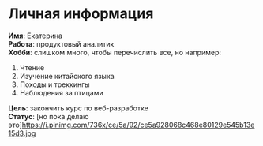 # Личная информация 

**Имя**: Екатерина <br>
**Работа**: продуктовый аналитик <br>
**Хобби**: слишком много, чтобы перечислить все, но например: 

1. Чтение
2. Изучение китайского языка
3. Походы и треккингы
4. Наблюдения за птицами 

**Цель**: закончить курс по веб-разработке  <br>
**Статус**: 
[но пока делаю это]<https://i.pinimg.com/736x/ce/5a/92/ce5a928068c468e80129e545b13e15d3.jpg>